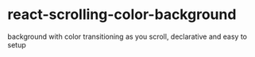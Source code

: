 # react-scrolling-color-background
background with color transitioning as you scroll, declarative and easy to setup
